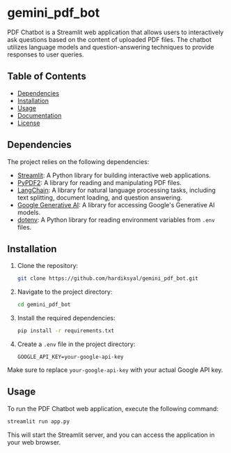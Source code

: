 # gemini_pdf_bot

PDF Chatbot is a Streamlit web application that allows users to interactively ask questions based on the content of uploaded PDF files. The chatbot utilizes language models and question-answering techniques to provide responses to user queries.

## Table of Contents
- [Dependencies](#dependencies)
- [Installation](#installation)
- [Usage](#usage)
- [Documentation](#documentation)
- [License](#license)

## Dependencies
The project relies on the following dependencies:
- [Streamlit](https://streamlit.io/): A Python library for building interactive web applications.
- [PyPDF2](https://pythonhosted.org/PyPDF2/): A library for reading and manipulating PDF files.
- [LangChain](https://github.com/langchain/langchain): A library for natural language processing tasks, including text splitting, document loading, and question answering.
- [Google Generative AI](https://github.com/google-research/google-generativeai): A library for accessing Google's Generative AI models.
- [dotenv](https://pypi.org/project/python-dotenv/): A Python library for reading environment variables from `.env` files.

## Installation
1. Clone the repository:
   ```bash
   git clone https://github.com/hardiksyal/gemini_pdf_bot.git
   ```
2. Navigate to the project directory:
   ```bash
   cd gemini_pdf_bot
   ```
3. Install the required dependencies:
   ```bash
   pip install -r requirements.txt
   ```
4. Create a `.env` file in the project directory:
   ```plaintext
   GOOGLE_API_KEY=your-google-api-key
   ```
Make sure to replace `your-google-api-key` with your actual Google API key.

## Usage
To run the PDF Chatbot web application, execute the following command:
```bash
streamlit run app.py
```
This will start the Streamlit server, and you can access the application in your web browser.
